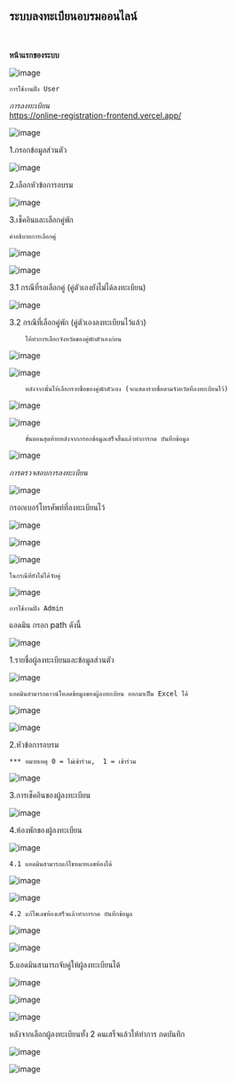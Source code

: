 <h2>ระบบลงทะเบียนอบรมออนไลน์</h2> <br> 

<b>หน้าแรกของระบบ</b> <br>

![image](https://user-images.githubusercontent.com/31680381/93706963-59773d00-fb55-11ea-9b27-df491737275f.png)

    การใช้งานฝั่ง User
    
<i>การลงทะเบียน</i> <br>
https://online-registration-frontend.vercel.app/

![image](https://user-images.githubusercontent.com/31680381/93706985-6eec6700-fb55-11ea-8e97-d067daa0b7ff.png)
 
1.กรอกข้อมูลส่วนตัว <br>

![image](https://user-images.githubusercontent.com/31680381/93429111-d2269100-f8ea-11ea-8eb2-2e1c164d4754.png)

2.เลือกหัวข้อการอบรม <br>

![image](https://user-images.githubusercontent.com/31680381/93732732-cb569180-fbfc-11ea-93e2-866c79927db0.png)

3.เช็คอินและเลือกคู่พัก <br>

   	คำอธิบายการเลือกคู่
	
   ![image](https://user-images.githubusercontent.com/31680381/93430390-cdfb7300-f8ec-11ea-8a06-d7b9e13c94b5.png)
   
   ![image](https://user-images.githubusercontent.com/31680381/93430580-187cef80-f8ed-11ea-8aee-3678f24ab3ef.png)

   3.1 กรณีที่รอเลือกคู่ (คู่ตัวเองยังไม่ได้ลงทะเบียน) <br>
  
   ![image](https://user-images.githubusercontent.com/31680381/93429406-4e20d900-f8eb-11ea-8168-d74aa79c06a6.png)
 
   3.2 กรณีที่เลือกคู่พัก (คู่ตัวเองลงทะเบียนไว้แล้ว) <br>
  
        ให้ทำการเลือกจังหวัดของคู่พักตัวเองก่อน
      
   ![image](https://user-images.githubusercontent.com/31680381/93429646-aeb01600-f8eb-11ea-8e7e-e48d0acc4e4e.png)
      
   ![image](https://user-images.githubusercontent.com/31680381/93429797-e7e88600-f8eb-11ea-9a62-a10b64aae9b7.png)
      
        หลังจากนั้นให้เลือกรายชื่อของคู่พักตัวเอง (จะแสดงรายชื่อตามจังหวัดที่ลงทะเบียนไว้)
      
   ![image](https://user-images.githubusercontent.com/31680381/93429878-08184500-f8ec-11ea-8ba5-e9105e1886e7.png)
      
   ![image](https://user-images.githubusercontent.com/31680381/93429959-2120f600-f8ec-11ea-8012-2c5b1c183c34.png)
   
        ขั้นตอนสุดท้ายหลังจากกรอกข้อมูลเสร็จสิ้นแล้วทำการกด บันทึกข้อมูล 
      
   ![image](https://user-images.githubusercontent.com/31680381/93430154-6a714580-f8ec-11ea-8b48-271665f68d79.png) <br>  
   

<i>การตรวจสอบการลงทะเบียน</i> <br>

![image](https://user-images.githubusercontent.com/31680381/93707000-84fa2780-fb55-11ea-8c5c-df86198e5e40.png)	

กรอกเบอร์โทรศัพท์ที่ลงทะเบียนไว้ <br>

![image](https://user-images.githubusercontent.com/31680381/93430791-6691f300-f8ed-11ea-8811-4a614cb883a0.png)

![image](https://user-images.githubusercontent.com/31680381/93430881-888b7580-f8ed-11ea-9d7f-f67bc49f28c0.png)

![image](https://user-images.githubusercontent.com/31680381/93569955-7b898780-f9bc-11ea-9460-8ba87345400b.png)

    ในกรณีที่ยังไม่ได้จับคู่

![image](https://user-images.githubusercontent.com/31680381/93733254-e6c29c00-fbfe-11ea-9ba1-6f3e0fa25d65.png)



    การใช้งานฝั่ง Admin
    
แอดมิน กรอก path ดังนี้ <br>

![image](https://user-images.githubusercontent.com/31680381/93706939-2af96200-fb55-11ea-816a-de0dee362335.png)

1.รายชื่อผู้ลงทะเบียนและข้อมูลส่วนตัว

![image](https://user-images.githubusercontent.com/31680381/93445543-3c473200-f8fb-11ea-95bd-c872a19387df.png)


    แอดมินสามารถดาวน์โหลดข้อมูลของผู้ลงทะเบียน ออกมาเป็น Excel ได้

![image](https://user-images.githubusercontent.com/31680381/93446515-8203fa80-f8fb-11ea-84b5-ff3068eb724f.png)

![image](https://user-images.githubusercontent.com/31680381/93446889-f179ea00-f8fb-11ea-97b7-bf062f7ddc64.png)

2.หัวข้อการอบรม

    *** หมายเหตุ 0 = ไม่เข้าร่วม,  1 = เข้าร่วม 
    
![image](https://user-images.githubusercontent.com/31680381/93447231-60574300-f8fc-11ea-93a2-dc216c182ffb.png)

3.การเช็คอินของผู้ลงทะเบียน

![image](https://user-images.githubusercontent.com/31680381/93447300-77963080-f8fc-11ea-9f3d-35ae3c94aee1.png)

4.ห้องพักของผู้ลงทะเบียน
 
![image](https://user-images.githubusercontent.com/31680381/93447407-909ee180-f8fc-11ea-844e-b9f1066a1e4e.png)

    4.1 แอดมินสามารถแก้ไขหมายเลขห้องได้
    
![image](https://user-images.githubusercontent.com/31680381/93447525-b4fabe00-f8fc-11ea-98a8-f6fbf1b89bde.png)
 
![image](https://user-images.githubusercontent.com/31680381/93447658-da87c780-f8fc-11ea-946c-965efaf36201.png)

    4.2 แก้ไขเลขห้องเสร็จแล้วทำการกด บันทึกข้อมูล

![image](https://user-images.githubusercontent.com/31680381/93447772-fe4b0d80-f8fc-11ea-9da5-aeb936fbf124.png)

![image](https://user-images.githubusercontent.com/31680381/93448065-61d53b00-f8fd-11ea-8258-6097b2648e8d.png)

5.แอดมินสามารถจับคู่ให้ผู้ลงทะเบียนได้

![image](https://user-images.githubusercontent.com/31680381/93448336-acef4e00-f8fd-11ea-9ddd-f4837f3a9de9.png)

![image](https://user-images.githubusercontent.com/31680381/93448516-e58f2780-f8fd-11ea-9acc-6b34d9bd8a85.png)

![image](https://user-images.githubusercontent.com/31680381/93448618-ffc90580-f8fd-11ea-89fa-489d8cfcc16d.png)

 
หลังจากเลือกผู้ลงทะเบียนทั้ง 2 คนเสร็จแล้วให้ทำการ กดบันทึก

![image](https://user-images.githubusercontent.com/31680381/93448781-2b4bf000-f8fe-11ea-866c-9a624f3de51b.png)

![image](https://user-images.githubusercontent.com/31680381/93448981-65b58d00-f8fe-11ea-9283-e73cb5f16a71.png)

 
